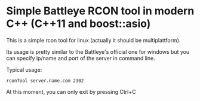 # Simple Battleye RCON tool in modern C++ (C++11 and boost::asio)

This is a simple rcon tool for linux (actually it should be multiplattform).

Its usage is pretty similar to the Battleye's official one for windows but you
can specify ip/name and port of the server in command line.

Typical usage:

```
rconTool server.name.com 2302
```

At this moment, you can only exit by pressing Ctrl+C
